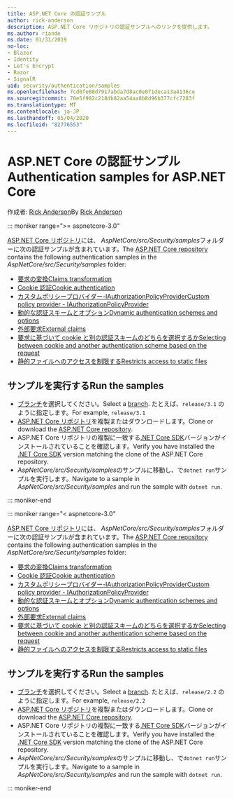 ```yaml
---
title: ASP.NET Core の認証サンプル
author: rick-anderson
description: ASP.NET Core リポジトリの認証サンプルへのリンクを提供します。
ms.author: riande
ms.date: 01/31/2019
no-loc:
- Blazor
- Identity
- Let's Encrypt
- Razor
- SignalR
uid: security/authentication/samples
ms.openlocfilehash: 7cd0fe60d7917abda7d8ac0e071deca13a4136ce
ms.sourcegitcommit: 70e5f982c218db82aa54aa8b8d96b377cfc7283f
ms.translationtype: MT
ms.contentlocale: ja-JP
ms.lasthandoff: 05/04/2020
ms.locfileid: "82776553"
---
```

# <a name="authentication-samples-for-aspnet-core"></a><span data-ttu-id="ec099-103">ASP.NET Core の認証サンプル</span><span class="sxs-lookup"><span data-stu-id="ec099-103">Authentication samples for ASP.NET Core</span></span>

<span data-ttu-id="ec099-104">作成者: [Rick Anderson](https://twitter.com/RickAndMSFT)</span><span class="sxs-lookup"><span data-stu-id="ec099-104">By [Rick Anderson](https://twitter.com/RickAndMSFT)</span></span>

::: moniker range=">= aspnetcore-3.0"

<span data-ttu-id="ec099-105">[ASP.NET Core リポジトリ](https://github.com/dotnet/AspNetCore)には、 *AspNetCore/src/Security/samples*フォルダーに次の認証サンプルが含まれています。</span><span class="sxs-lookup"><span data-stu-id="ec099-105">The [ASP.NET Core repository](https://github.com/dotnet/AspNetCore) contains the following authentication samples in the *AspNetCore/src/Security/samples* folder:</span></span>

* [<span data-ttu-id="ec099-106">要求の変換</span><span class="sxs-lookup"><span data-stu-id="ec099-106">Claims transformation</span></span>](https://github.com/dotnet/AspNetCore/tree/release/3.1/src/Security/samples/ClaimsTransformation)
* [<span data-ttu-id="ec099-107">Cookie 認証</span><span class="sxs-lookup"><span data-stu-id="ec099-107">Cookie authentication</span></span>](https://github.com/dotnet/AspNetCore/tree/release/3.1/src/Security/samples/Cookies)
* [<span data-ttu-id="ec099-108">カスタムポリシープロバイダー-IAuthorizationPolicyProvider</span><span class="sxs-lookup"><span data-stu-id="ec099-108">Custom policy provider - IAuthorizationPolicyProvider</span></span>](https://github.com/dotnet/AspNetCore/tree/release/3.1/src/Security/samples/CustomPolicyProvider)
* [<span data-ttu-id="ec099-109">動的な認証スキームとオプション</span><span class="sxs-lookup"><span data-stu-id="ec099-109">Dynamic authentication schemes and options</span></span>](https://github.com/dotnet/AspNetCore/tree/release/3.1/src/Security/samples/DynamicSchemes)
* <span data-ttu-id="ec099-110">[外部要求](https://github.com/dotnet/AspNetCore/tree/release/3.1/src/Security/samples/Identity.ExternalClaims)</span><span class="sxs-lookup"><span data-stu-id="ec099-110">[External claims](https://github.com/dotnet/AspNetCore/tree/release/3.1/src/Security/samples/Identity.ExternalClaims)</span></span>
* [<span data-ttu-id="ec099-111">要求に基づいて cookie と別の認証スキームのどちらを選択するか</span><span class="sxs-lookup"><span data-stu-id="ec099-111">Selecting between cookie and another authentication scheme based on the request</span></span>](https://github.com/dotnet/AspNetCore/tree/release/3.1/src/Security/samples/PathSchemeSelection)
* [<span data-ttu-id="ec099-112">静的ファイルへのアクセスを制限する</span><span class="sxs-lookup"><span data-stu-id="ec099-112">Restricts access to static files</span></span>](https://github.com/dotnet/AspNetCore/tree/release/3.1/src/Security/samples/StaticFilesAuth)

## <a name="run-the-samples"></a><span data-ttu-id="ec099-113">サンプルを実行する</span><span class="sxs-lookup"><span data-stu-id="ec099-113">Run the samples</span></span>

* <span data-ttu-id="ec099-114">[ブランチ](https://github.com/dotnet/AspNetCore)を選択してください。</span><span class="sxs-lookup"><span data-stu-id="ec099-114">Select a [branch](https://github.com/dotnet/AspNetCore).</span></span> <span data-ttu-id="ec099-115">たとえば、`release/3.1` のように指定します。</span><span class="sxs-lookup"><span data-stu-id="ec099-115">For example, `release/3.1`</span></span>
* <span data-ttu-id="ec099-116">[ASP.NET Core リポジトリ](https://github.com/dotnet/AspNetCore)を複製またはダウンロードします。</span><span class="sxs-lookup"><span data-stu-id="ec099-116">Clone or download the [ASP.NET Core repository](https://github.com/dotnet/AspNetCore).</span></span>
* <span data-ttu-id="ec099-117">ASP.NET Core リポジトリの複製に一致する[.NET Core SDK](https://dotnet.microsoft.com/download/dotnet-core)バージョンがインストールされていることを確認します。</span><span class="sxs-lookup"><span data-stu-id="ec099-117">Verify you have installed the [.NET Core SDK](https://dotnet.microsoft.com/download/dotnet-core) version matching the clone of the ASP.NET Core repository.</span></span>
* <span data-ttu-id="ec099-118">*AspNetCore/src/Security/samples*のサンプルに移動し、で`dotnet run`サンプルを実行します。</span><span class="sxs-lookup"><span data-stu-id="ec099-118">Navigate to a sample in *AspNetCore/src/Security/samples* and run the sample with `dotnet run`.</span></span>

::: moniker-end

::: moniker range="< aspnetcore-3.0"

<span data-ttu-id="ec099-119">[ASP.NET Core リポジトリ](https://github.com/dotnet/AspNetCore)には、 *AspNetCore/src/Security/samples*フォルダーに次の認証サンプルが含まれています。</span><span class="sxs-lookup"><span data-stu-id="ec099-119">The [ASP.NET Core repository](https://github.com/dotnet/AspNetCore) contains the following authentication samples in the *AspNetCore/src/Security/samples* folder:</span></span>

* [<span data-ttu-id="ec099-120">要求の変換</span><span class="sxs-lookup"><span data-stu-id="ec099-120">Claims transformation</span></span>](https://github.com/dotnet/AspNetCore/tree/release/2.2/src/Security/samples/ClaimsTransformation)
* [<span data-ttu-id="ec099-121">Cookie 認証</span><span class="sxs-lookup"><span data-stu-id="ec099-121">Cookie authentication</span></span>](https://github.com/dotnet/AspNetCore/tree/release/2.2/src/Security/samples/Cookies)
* [<span data-ttu-id="ec099-122">カスタムポリシープロバイダー-IAuthorizationPolicyProvider</span><span class="sxs-lookup"><span data-stu-id="ec099-122">Custom policy provider - IAuthorizationPolicyProvider</span></span>](https://github.com/dotnet/AspNetCore/tree/release/2.2/src/Security/samples/CustomPolicyProvider)
* [<span data-ttu-id="ec099-123">動的な認証スキームとオプション</span><span class="sxs-lookup"><span data-stu-id="ec099-123">Dynamic authentication schemes and options</span></span>](https://github.com/dotnet/AspNetCore/tree/release/2.2/src/Security/samples/DynamicSchemes)
* <span data-ttu-id="ec099-124">[外部要求](https://github.com/dotnet/AspNetCore/tree/release/2.2/src/Security/samples/Identity.ExternalClaims)</span><span class="sxs-lookup"><span data-stu-id="ec099-124">[External claims](https://github.com/dotnet/AspNetCore/tree/release/2.2/src/Security/samples/Identity.ExternalClaims)</span></span>
* [<span data-ttu-id="ec099-125">要求に基づいて cookie と別の認証スキームのどちらを選択するか</span><span class="sxs-lookup"><span data-stu-id="ec099-125">Selecting between cookie and another authentication scheme based on the request</span></span>](https://github.com/dotnet/AspNetCore/tree/release/2.2/src/Security/samples/PathSchemeSelection)
* [<span data-ttu-id="ec099-126">静的ファイルへのアクセスを制限する</span><span class="sxs-lookup"><span data-stu-id="ec099-126">Restricts access to static files</span></span>](https://github.com/dotnet/AspNetCore/tree/release/2.2/src/Security/samples/StaticFilesAuth)

## <a name="run-the-samples"></a><span data-ttu-id="ec099-127">サンプルを実行する</span><span class="sxs-lookup"><span data-stu-id="ec099-127">Run the samples</span></span>

* <span data-ttu-id="ec099-128">[ブランチ](https://github.com/dotnet/AspNetCore)を選択してください。</span><span class="sxs-lookup"><span data-stu-id="ec099-128">Select a [branch](https://github.com/dotnet/AspNetCore).</span></span> <span data-ttu-id="ec099-129">たとえば、`release/2.2` のように指定します。</span><span class="sxs-lookup"><span data-stu-id="ec099-129">For example, `release/2.2`</span></span>
* <span data-ttu-id="ec099-130">[ASP.NET Core リポジトリ](https://github.com/dotnet/AspNetCore)を複製またはダウンロードします。</span><span class="sxs-lookup"><span data-stu-id="ec099-130">Clone or download the [ASP.NET Core repository](https://github.com/dotnet/AspNetCore).</span></span>
* <span data-ttu-id="ec099-131">ASP.NET Core リポジトリの複製に一致する[.NET Core SDK](https://dotnet.microsoft.com/download/dotnet-core)バージョンがインストールされていることを確認します。</span><span class="sxs-lookup"><span data-stu-id="ec099-131">Verify you have installed the [.NET Core SDK](https://dotnet.microsoft.com/download/dotnet-core) version matching the clone of the ASP.NET Core repository.</span></span>
* <span data-ttu-id="ec099-132">*AspNetCore/src/Security/samples*のサンプルに移動し、で`dotnet run`サンプルを実行します。</span><span class="sxs-lookup"><span data-stu-id="ec099-132">Navigate to a sample in *AspNetCore/src/Security/samples* and run the sample with `dotnet run`.</span></span>

::: moniker-end
